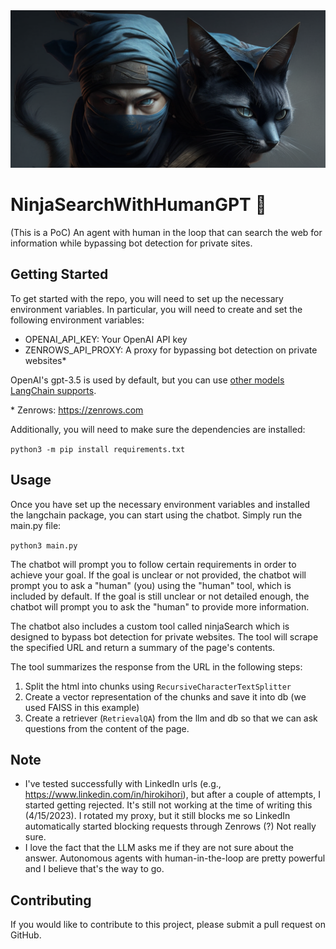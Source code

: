 <div align="center"> <img src="https://raw.githubusercontent.com/thrivewithai/NinjaSearchWithHumanGPT/main/ninja_with_cat.png"> </div>

# NinjaSearchWithHumanGPT 🥷
(This is a PoC) An agent with human in the loop that can search the web for information while bypassing bot detection for private sites.

## Getting Started
To get started with the repo, you will need to set up the necessary environment variables. In particular, you will need to create and set the following environment variables:
* OPENAI_API_KEY: Your OpenAI API key
* ZENROWS_API_PROXY: A proxy for bypassing bot detection on private websites\*

OpenAI's gpt-3.5 is used by default, but you can use [other models LangChain supports](https://python.langchain.com/en/latest/modules/models/llms/integrations.html). 

\* Zenrows: https://zenrows.com

Additionally, you will need to make sure the dependencies are installed:

`python3 -m pip install requirements.txt`
## Usage
Once you have set up the necessary environment variables and installed the langchain package, you can start using the chatbot. Simply run the main.py file:

`python3 main.py`

The chatbot will prompt you to follow certain requirements in order to achieve your goal. If the goal is unclear or not provided, the chatbot will prompt you to ask a "human" (you) using the "human" tool, which is included by default. If the goal is still unclear or not detailed enough, the chatbot will prompt you to ask the "human" to provide more information.

The chatbot also includes a custom tool called ninjaSearch which is designed to bypass bot detection for private websites. 
The tool will scrape the specified URL and return a summary of the page's contents.

The tool summarizes the response from the URL in the following steps:
1. Split the html into chunks using `RecursiveCharacterTextSplitter`
2. Create a vector representation of the chunks and save it into db (we used FAISS in this example)
3. Create a retriever (`RetrievalQA`) from the llm and db so that we can ask questions from the content of the page.

## Note

- I've tested successfully with LinkedIn urls (e.g., https://www.linkedin.com/in/hirokihori), but after a couple of attempts, I started getting rejected. It's still not working at the time of writing this (4/15/2023). I rotated my proxy, but it still blocks me so LinkedIn automatically started blocking requests through Zenrows (?) Not really sure. 
- I love the fact that the LLM asks me if they are not sure about the answer. Autonomous agents with human-in-the-loop are pretty powerful and I believe that's the way to go. 

## Contributing
If you would like to contribute to this project, please submit a pull request on GitHub.

